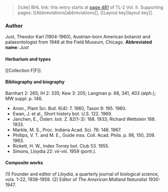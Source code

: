 > [!cite] BHL link: this entry starts at [page 481](https://www.biodiversitylibrary.org/page/33068723) of TL-2 Vol. II.
> Supporting pages: [[Abbreviations|abbreviations]], [[Layout key|layout key]].

### Author

Just, Theodor Karl (1904-1960), Austrian-born American botanist and palaeontologist from 1946 at the Field Museum, Chicago. 
**Abbreviated name**: *Just*

#### Herbarium and types

[[Collection F|F]].

#### Bibliography and biography

Barnhart 2: 265; IH 2: 335; Kew 3: 205; Langman p. 68, 341, 403 (alph.); MW suppl. p. 146.
- Anon., Plant Sci. Bull. 6(4): 7. 1960, Taxon 9: 195. 1960.
- Ewan, J. et al., Short history bot. U.S. 122. 1969.
- Janchen, E., Österr. bot. Z. 82(1-3): 188. 1933; Richard Wettstein 188. 1933.
- Markle, M. S., Proc. Indiana Acad. Sci. 76: 148. 1967.
- Phillips, V. T. and M. E., Guide mss. Coll. Acad. Phila. p. 98, 150, 209. 1963.
- Rickett, H. W., Index Torrey bot. Club 53. 1955.
- Simons, Lloydia 22: vii-viii. 1959 (portr.).

#### Composite works

(1) Founder and editor of *Lloydia*, a quarterly journal of biological science, vols. 1-22, 1938-1959.
(2) Editor of *The American Midland Naturalist* 1930-1947.

